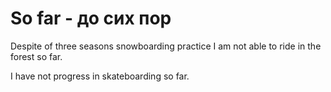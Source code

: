 # So far - до сих пор




Despite of three seasons snowboarding practice I am not able to ride in the forest so far.

I have not progress in skateboarding so far.